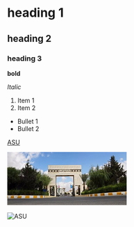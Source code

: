 # heading 1
## heading 2
### heading 3
**bold**


_Italic_
1. Item 1
2. Item 2
- Bullet 1
- Bullet 2

[ASU](https://www.asu.edu.jo/en/Pages/default.aspx)

![ASU](Doc/images/asu.png)

![ASU]([https://www.google.com/imgres?imgurl=https%3A%2F%2Fmedia.licdn.com%2Fdms%2Fimage%2FC4D0BAQFA5EELJaLLKA%2Fcompany-logo_200_200%2F0%2F1584709799495%3Fe%3D2147483647%26v%3Dbeta%26t%3Dz2_nHH2Fy0tgDg4Cl0dLITSR9Ul6gqT4xXMOLGNFEeI&tbnid=_Be5RG5EX-h1_M&vet=12ahUKEwi5vv7n3M-CAxW9nv0HHd2FBUEQMygBegQIARBN..i&imgrefurl=https%3A%2F%2Fjo.linkedin.com%2Fschool%2Fapplied-science-university%2F&docid=yhqWkNS0orMrjM&w=200&h=200&q=applied%20science%20university&ved=2ahUKEwi5vv7n3M-CAxW9nv0HHd2FBUEQMygBegQIARBN.svg)


